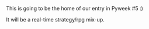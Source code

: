 This is going to be the home of our entry in Pyweek #5 :)

It will be a real-time strategy/rpg mix-up.